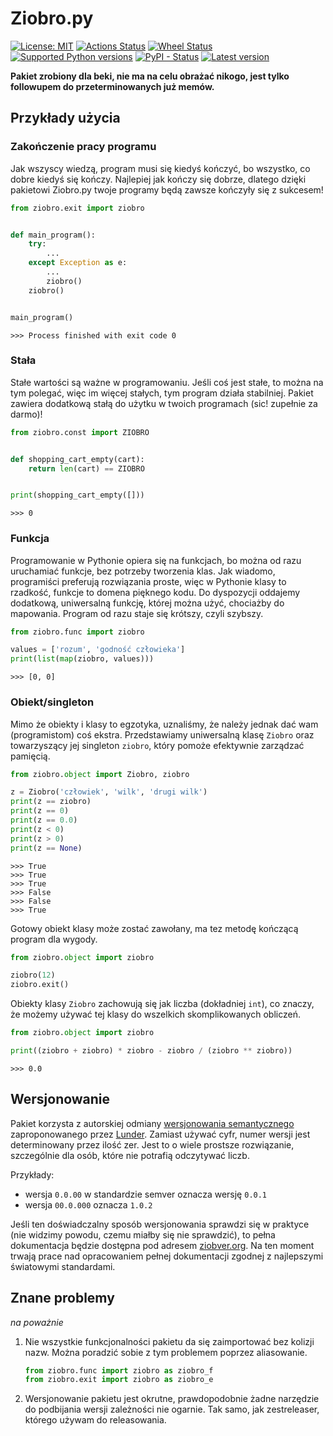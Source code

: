 # Ziobro.py

[![License: MIT](https://img.shields.io/badge/License-MIT-green.svg)](./LICENSE)
[![Actions Status](https://github.com/Behoston/ziobro/workflows/Test/badge.svg)](https://github.com/Behoston/ziobro/actions?query=workflow%3ATest)
[![Wheel Status](https://img.shields.io/pypi/wheel/ziobro)](https://pypi.python.org/pypi/ziobro/)
[![Supported Python versions](https://img.shields.io/pypi/pyversions/ziobro)](https://pypi.python.org/pypi/ziobro/)
[![PyPI - Status](https://img.shields.io/pypi/status/ziobro)](https://pypi.python.org/pypi/ziobro/)
[![Latest version](https://img.shields.io/pypi/v/ziobro)](https://pypi.python.org/pypi/ziobro/)

**Pakiet zrobiony dla beki, nie ma na celu obrażać nikogo, jest tylko followupem do przeterminowanych już memów.**

## Przykłady użycia

### Zakończenie pracy programu

Jak wszyscy wiedzą, program musi się kiedyś kończyć, bo wszystko, co dobre kiedyś się kończy. Najlepiej jak kończy się
dobrze, dlatego dzięki pakietowi Ziobro.py twoje programy będą zawsze kończyły się z sukcesem!

```python
from ziobro.exit import ziobro


def main_program():
    try:
        ...
    except Exception as e:
        ...
        ziobro()
    ziobro()


main_program()
```

`>>> Process finished with exit code 0`

### Stała

Stałe wartości są ważne w programowaniu. Jeśli coś jest stałe, to można na tym polegać, więc im więcej stałych, tym
program działa stabilniej. Pakiet zawiera dodatkową stałą do użytku w twoich programach (sic! zupełnie za darmo)!

```python
from ziobro.const import ZIOBRO


def shopping_cart_empty(cart):
    return len(cart) == ZIOBRO


print(shopping_cart_empty([]))
```

`>>> 0`

### Funkcja

Programowanie w Pythonie opiera się na funkcjach, bo można od razu uruchamiać funkcje, bez potrzeby tworzenia klas. Jak
wiadomo, programiści preferują rozwiązania proste, więc w Pythonie klasy to rzadkość, funkcje to domena pięknego kodu.
Do dyspozycji oddajemy dodatkową, uniwersalną funkcję, której można użyć, chociażby do mapowania. Program od razu staje
się krótszy, czyli szybszy.

```python
from ziobro.func import ziobro

values = ['rozum', 'godność człowieka']
print(list(map(ziobro, values)))
```

`>>> [0, 0]`

### Obiekt/singleton

Mimo że obiekty i klasy to egzotyka, uznaliśmy, że należy jednak dać wam (programistom) coś ekstra. Przedstawiamy
uniwersalną klasę `Ziobro` oraz towarzyszący jej singleton `ziobro`, który pomoże efektywnie zarządzać pamięcią.

```python
from ziobro.object import Ziobro, ziobro

z = Ziobro('człowiek', 'wilk', 'drugi wilk')
print(z == ziobro)
print(z == 0)
print(z == 0.0)
print(z < 0)
print(z > 0)
print(z == None)

```

```
>>> True
>>> True
>>> True
>>> False
>>> False
>>> True
```

Gotowy obiekt klasy może zostać zawołany, ma tez metodę kończącą program dla wygody.

```python
from ziobro.object import ziobro

ziobro(12)
ziobro.exit()
```

Obiekty klasy `Ziobro` zachowują się jak liczba (dokładniej `int`), co znaczy, że możemy używać tej klasy do wszelkich
skomplikowanych obliczeń.

```python
from ziobro.object import ziobro

print((ziobro + ziobro) * ziobro - ziobro / (ziobro ** ziobro))
```

`>>> 0.0`

## Wersjonowanie

Pakiet korzysta z autorskiej odmiany [wersjonowania semantycznego](https://semver.org/lang/pl/) zaproponowanego przez
[Lunder](https://github.com/Lunder4). Zamiast używać cyfr, numer wersji jest determinowany przez ilość zer. Jest to o
wiele prostsze rozwiązanie, szczególnie dla osób, które nie potrafią odczytywać liczb.

Przykłady:

- wersja `0.0.00` w standardzie semver oznacza wersję `0.0.1`
- wersja `00.0.000` oznacza `1.0.2`

Jeśli ten doświadczalny sposób wersjonowania sprawdzi się w praktyce (nie widzimy powodu, czemu miałby się nie
sprawdzić), to pełna dokumentacja będzie dostępna pod adresem [ziobver.org](https://ziobver.org/). Na ten moment trwają
prace nad opracowaniem pełnej dokumentacji zgodnej z najlepszymi światowymi standardami.

## Znane problemy

*na poważnie*

1. Nie wszystkie funkcjonalności pakietu da się zaimportować bez kolizji nazw. Można poradzić sobie z tym problemem
   poprzez aliasowanie.
   ```python
   from ziobro.func import ziobro as ziobro_f
   from ziobro.exit import ziobro as ziobro_e
   ```
2. Wersjonowanie pakietu jest okrutne, prawdopodobnie żadne narzędzie do podbijania wersji zależności nie ogarnie. 
   Tak samo, jak zestreleaser, którego używam do releasowania.